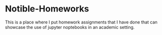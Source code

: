 # Notible-Homeworks
This is a place where I put homework assignments that I have done that can showcase the use of jupyter noptebooks in an academic setting.
